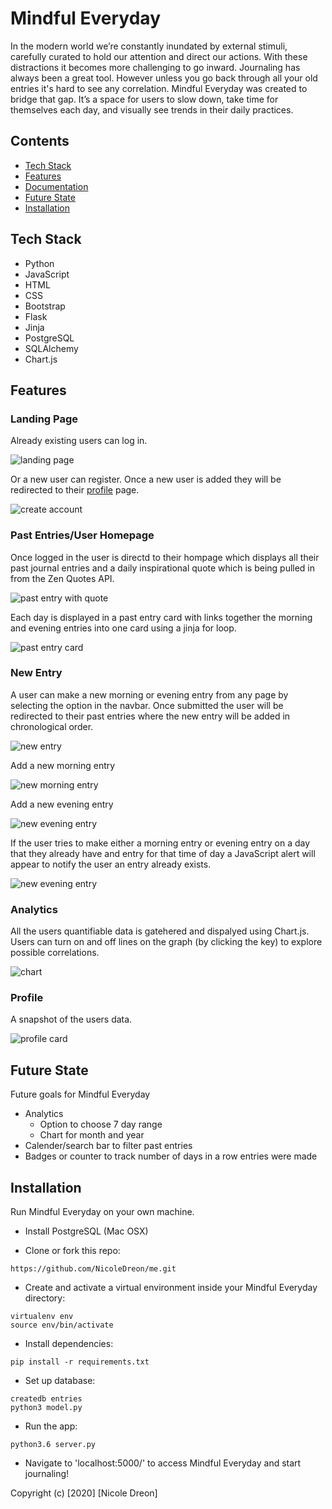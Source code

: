 # Mindful Everyday

In the modern world we’re constantly inundated by external stimuli, carefully curated to hold our attention and direct our actions. With these distractions it becomes more challenging to go inward. Journaling has always been a great tool. However unless you go back through all your old entries it's hard to see any correlation. Mindful Everyday was created to bridge that gap. It’s a space for users to slow down, take time for themselves each day, and visually see trends in their daily practices.

## Contents

- [Tech Stack](#tech-stack)
- [Features](#features)
- [Documentation](#documentation)
- [Future State](#future)
- [Installation](#installation)

## <a name="tech-stack"></a>Tech Stack

- Python
- JavaScript
- HTML
- CSS
- Bootstrap
- Flask
- Jinja
- PostgreSQL
- SQLAlchemy
- Chart.js

<!-- ## Demo

Insert gif or link to demo -->

## <a name="features"></a>Features

### Landing Page

Already existing users can log in.

![landing page](https://github.com/NicoleDreon/me/blob/main/static/landing.png)

Or a new user can register. Once a new user is added they will be redirected to their [profile](#profile) page.

![create account](https://github.com/NicoleDreon/me/blob/main/static/signup.png)

### Past Entries/User Homepage

Once logged in the user is directd to their hompage which displays all their past journal entries and a daily inspirational quote which is being pulled in from the Zen Quotes API.

![past entry with quote](https://github.com/NicoleDreon/me/blob/main/static/past_entry.png)

Each day is displayed in a past entry card with links together the morning and evening entries into one card using a jinja for loop.

![past entry card](https://github.com/NicoleDreon/me/blob/main/static/entry_card.png)

### New Entry

A user can make a new morning or evening entry from any page by selecting the option in the navbar. Once submitted the user will be redirected to their past entries where the new entry will be added in chronological order.

![new entry](https://github.com/NicoleDreon/me/blob/main/static/new_entry.png)

Add a new morning entry

![new morning entry](https://github.com/NicoleDreon/me/blob/main/static/am_entry.png)

Add a new evening entry

![new evening entry](https://github.com/NicoleDreon/me/blob/main/static/pm_entry.png)

If the user tries to make either a morning entry or evening entry on a day that they already have and entry for that time of day a JavaScript alert will appear to notify the user an entry already exists.

![new evening entry](https://github.com/NicoleDreon/me/blob/main/static/alert.png)

### Analytics

All the users quantifiable data is gatehered and dispalyed using Chart.js. Users can turn on and off lines on the graph (by clicking the key) to explore possible correlations.

![chart](https://github.com/NicoleDreon/me/blob/main/static/chart.png)

### <a name="profile"></a>Profile

A snapshot of the users data.

![profile card](https://github.com/NicoleDreon/me/blob/main/static/profile.png)

## <a name="future"></a>Future State

Future goals for Mindful Everyday

- Analytics
  - Option to choose 7 day range
  - Chart for month and year
- Calender/search bar to filter past entries
- Badges or counter to track number of days in a row entries were made

## <a name="installation"></a>Installation

Run Mindful Everyday on your own machine.

- Install PostgreSQL (Mac OSX)

- Clone or fork this repo:

```
https://github.com/NicoleDreon/me.git
```

- Create and activate a virtual environment inside your Mindful Everyday directory:

```
virtualenv env
source env/bin/activate
```

- Install dependencies:

```
pip install -r requirements.txt
```

- Set up database:

```
createdb entries
python3 model.py
```

- Run the app:

```
python3.6 server.py
```

- Navigate to 'localhost:5000/' to access Mindful Everyday and start journaling!

<!-- ## License

[MIT](https://choosealicense.com/licenses/mit/) -->

Copyright (c) [2020] [Nicole Dreon]
